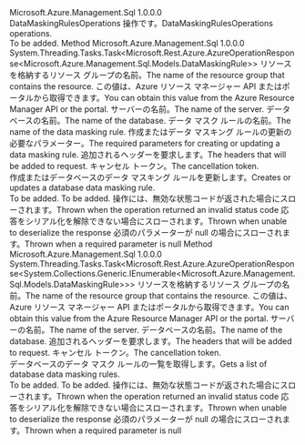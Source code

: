 <Type Name="IDataMaskingRulesOperations" FullName="Microsoft.Azure.Management.Sql.IDataMaskingRulesOperations">
  <TypeSignature Language="C#" Value="public interface IDataMaskingRulesOperations" />
  <TypeSignature Language="ILAsm" Value=".class public interface auto ansi abstract IDataMaskingRulesOperations" />
  <TypeSignature Language="DocId" Value="T:Microsoft.Azure.Management.Sql.IDataMaskingRulesOperations" />
  <TypeSignature Language="VB.NET" Value="Public Interface IDataMaskingRulesOperations" />
  <TypeSignature Language="F#" Value="type IDataMaskingRulesOperations = interface" />
  <AssemblyInfo>
    <AssemblyName>Microsoft.Azure.Management.Sql</AssemblyName>
    <AssemblyVersion>1.0.0.0</AssemblyVersion>
  </AssemblyInfo>
  <Interfaces />
  <Docs>
    <summary>
            <span data-ttu-id="2621e-101">DataMaskingRulesOperations 操作です。</span><span class="sxs-lookup"><span data-stu-id="2621e-101">DataMaskingRulesOperations operations.</span></span>
            </summary>
    <remarks>To be added.</remarks>
  </Docs>
  <Members>
    <Member MemberName="CreateOrUpdateWithHttpMessagesAsync">
      <MemberSignature Language="C#" Value="public System.Threading.Tasks.Task&lt;Microsoft.Rest.Azure.AzureOperationResponse&lt;Microsoft.Azure.Management.Sql.Models.DataMaskingRule&gt;&gt; CreateOrUpdateWithHttpMessagesAsync (string resourceGroupName, string serverName, string databaseName, string dataMaskingRuleName, Microsoft.Azure.Management.Sql.Models.DataMaskingRule parameters, System.Collections.Generic.Dictionary&lt;string,System.Collections.Generic.List&lt;string&gt;&gt; customHeaders = null, System.Threading.CancellationToken cancellationToken = null);" />
      <MemberSignature Language="ILAsm" Value=".method public hidebysig newslot virtual instance class System.Threading.Tasks.Task`1&lt;class Microsoft.Rest.Azure.AzureOperationResponse`1&lt;class Microsoft.Azure.Management.Sql.Models.DataMaskingRule&gt;&gt; CreateOrUpdateWithHttpMessagesAsync(string resourceGroupName, string serverName, string databaseName, string dataMaskingRuleName, class Microsoft.Azure.Management.Sql.Models.DataMaskingRule parameters, class System.Collections.Generic.Dictionary`2&lt;string, class System.Collections.Generic.List`1&lt;string&gt;&gt; customHeaders, valuetype System.Threading.CancellationToken cancellationToken) cil managed" />
      <MemberSignature Language="DocId" Value="M:Microsoft.Azure.Management.Sql.IDataMaskingRulesOperations.CreateOrUpdateWithHttpMessagesAsync(System.String,System.String,System.String,System.String,Microsoft.Azure.Management.Sql.Models.DataMaskingRule,System.Collections.Generic.Dictionary{System.String,System.Collections.Generic.List{System.String}},System.Threading.CancellationToken)" />
      <MemberSignature Language="F#" Value="abstract member CreateOrUpdateWithHttpMessagesAsync : string * string * string * string * Microsoft.Azure.Management.Sql.Models.DataMaskingRule * System.Collections.Generic.Dictionary&lt;string, System.Collections.Generic.List&lt;string&gt;&gt; * System.Threading.CancellationToken -&gt; System.Threading.Tasks.Task&lt;Microsoft.Rest.Azure.AzureOperationResponse&lt;Microsoft.Azure.Management.Sql.Models.DataMaskingRule&gt;&gt;" Usage="iDataMaskingRulesOperations.CreateOrUpdateWithHttpMessagesAsync (resourceGroupName, serverName, databaseName, dataMaskingRuleName, parameters, customHeaders, cancellationToken)" />
      <MemberType>Method</MemberType>
      <AssemblyInfo>
        <AssemblyName>Microsoft.Azure.Management.Sql</AssemblyName>
        <AssemblyVersion>1.0.0.0</AssemblyVersion>
      </AssemblyInfo>
      <ReturnValue>
        <ReturnType>System.Threading.Tasks.Task&lt;Microsoft.Rest.Azure.AzureOperationResponse&lt;Microsoft.Azure.Management.Sql.Models.DataMaskingRule&gt;&gt;</ReturnType>
      </ReturnValue>
      <Parameters>
        <Parameter Name="resourceGroupName" Type="System.String" />
        <Parameter Name="serverName" Type="System.String" />
        <Parameter Name="databaseName" Type="System.String" />
        <Parameter Name="dataMaskingRuleName" Type="System.String" />
        <Parameter Name="parameters" Type="Microsoft.Azure.Management.Sql.Models.DataMaskingRule" />
        <Parameter Name="customHeaders" Type="System.Collections.Generic.Dictionary&lt;System.String,System.Collections.Generic.List&lt;System.String&gt;&gt;" />
        <Parameter Name="cancellationToken" Type="System.Threading.CancellationToken" />
      </Parameters>
      <Docs>
        <param name="resourceGroupName">
            <span data-ttu-id="2621e-102">リソースを格納するリソース グループの名前。</span><span class="sxs-lookup"><span data-stu-id="2621e-102">The name of the resource group that contains the resource.</span></span> <span data-ttu-id="2621e-103">この値は、Azure リソース マネージャー API またはポータルから取得できます。</span><span class="sxs-lookup"><span data-stu-id="2621e-103">You can obtain this value from the Azure Resource Manager API or the portal.</span></span>
            </param>
        <param name="serverName">
            <span data-ttu-id="2621e-104">サーバーの名前。</span><span class="sxs-lookup"><span data-stu-id="2621e-104">The name of the server.</span></span>
            </param>
        <param name="databaseName">
            <span data-ttu-id="2621e-105">データベースの名前。</span><span class="sxs-lookup"><span data-stu-id="2621e-105">The name of the database.</span></span>
            </param>
        <param name="dataMaskingRuleName">
            <span data-ttu-id="2621e-106">データ マスク ルールの名前。</span><span class="sxs-lookup"><span data-stu-id="2621e-106">The name of the data masking rule.</span></span>
            </param>
        <param name="parameters">
            <span data-ttu-id="2621e-107">作成またはデータ マスキング ルールの更新の必要なパラメーター。</span><span class="sxs-lookup"><span data-stu-id="2621e-107">The required parameters for creating or updating a data masking rule.</span></span>
            </param>
        <param name="customHeaders">
            <span data-ttu-id="2621e-108">追加されるヘッダーを要求します。</span><span class="sxs-lookup"><span data-stu-id="2621e-108">The headers that will be added to request.</span></span>
            </param>
        <param name="cancellationToken">
            <span data-ttu-id="2621e-109">キャンセル トークン。</span><span class="sxs-lookup"><span data-stu-id="2621e-109">The cancellation token.</span></span>
            </param>
        <summary>
            <span data-ttu-id="2621e-110">作成またはデータベースのデータ マスキング ルールを更新します。</span><span class="sxs-lookup"><span data-stu-id="2621e-110">Creates or updates a database data masking rule.</span></span>
            </summary>
        <returns>To be added.</returns>
        <remarks>To be added.</remarks>
        <exception cref="T:Microsoft.Rest.Azure.CloudException">
            <span data-ttu-id="2621e-111">操作には、無効な状態コードが返された場合にスローされます。</span><span class="sxs-lookup"><span data-stu-id="2621e-111">Thrown when the operation returned an invalid status code</span></span>
            </exception>
        <exception cref="T:Microsoft.Rest.SerializationException">
            <span data-ttu-id="2621e-112">応答をシリアル化を解除できない場合にスローされます。</span><span class="sxs-lookup"><span data-stu-id="2621e-112">Thrown when unable to deserialize the response</span></span>
            </exception>
        <exception cref="T:Microsoft.Rest.ValidationException">
            <span data-ttu-id="2621e-113">必須のパラメーターが null の場合にスローされます。</span><span class="sxs-lookup"><span data-stu-id="2621e-113">Thrown when a required parameter is null</span></span>
            </exception>
      </Docs>
    </Member>
    <Member MemberName="ListByDatabaseWithHttpMessagesAsync">
      <MemberSignature Language="C#" Value="public System.Threading.Tasks.Task&lt;Microsoft.Rest.Azure.AzureOperationResponse&lt;System.Collections.Generic.IEnumerable&lt;Microsoft.Azure.Management.Sql.Models.DataMaskingRule&gt;&gt;&gt; ListByDatabaseWithHttpMessagesAsync (string resourceGroupName, string serverName, string databaseName, System.Collections.Generic.Dictionary&lt;string,System.Collections.Generic.List&lt;string&gt;&gt; customHeaders = null, System.Threading.CancellationToken cancellationToken = null);" />
      <MemberSignature Language="ILAsm" Value=".method public hidebysig newslot virtual instance class System.Threading.Tasks.Task`1&lt;class Microsoft.Rest.Azure.AzureOperationResponse`1&lt;class System.Collections.Generic.IEnumerable`1&lt;class Microsoft.Azure.Management.Sql.Models.DataMaskingRule&gt;&gt;&gt; ListByDatabaseWithHttpMessagesAsync(string resourceGroupName, string serverName, string databaseName, class System.Collections.Generic.Dictionary`2&lt;string, class System.Collections.Generic.List`1&lt;string&gt;&gt; customHeaders, valuetype System.Threading.CancellationToken cancellationToken) cil managed" />
      <MemberSignature Language="DocId" Value="M:Microsoft.Azure.Management.Sql.IDataMaskingRulesOperations.ListByDatabaseWithHttpMessagesAsync(System.String,System.String,System.String,System.Collections.Generic.Dictionary{System.String,System.Collections.Generic.List{System.String}},System.Threading.CancellationToken)" />
      <MemberSignature Language="F#" Value="abstract member ListByDatabaseWithHttpMessagesAsync : string * string * string * System.Collections.Generic.Dictionary&lt;string, System.Collections.Generic.List&lt;string&gt;&gt; * System.Threading.CancellationToken -&gt; System.Threading.Tasks.Task&lt;Microsoft.Rest.Azure.AzureOperationResponse&lt;seq&lt;Microsoft.Azure.Management.Sql.Models.DataMaskingRule&gt;&gt;&gt;" Usage="iDataMaskingRulesOperations.ListByDatabaseWithHttpMessagesAsync (resourceGroupName, serverName, databaseName, customHeaders, cancellationToken)" />
      <MemberType>Method</MemberType>
      <AssemblyInfo>
        <AssemblyName>Microsoft.Azure.Management.Sql</AssemblyName>
        <AssemblyVersion>1.0.0.0</AssemblyVersion>
      </AssemblyInfo>
      <ReturnValue>
        <ReturnType>System.Threading.Tasks.Task&lt;Microsoft.Rest.Azure.AzureOperationResponse&lt;System.Collections.Generic.IEnumerable&lt;Microsoft.Azure.Management.Sql.Models.DataMaskingRule&gt;&gt;&gt;</ReturnType>
      </ReturnValue>
      <Parameters>
        <Parameter Name="resourceGroupName" Type="System.String" />
        <Parameter Name="serverName" Type="System.String" />
        <Parameter Name="databaseName" Type="System.String" />
        <Parameter Name="customHeaders" Type="System.Collections.Generic.Dictionary&lt;System.String,System.Collections.Generic.List&lt;System.String&gt;&gt;" />
        <Parameter Name="cancellationToken" Type="System.Threading.CancellationToken" />
      </Parameters>
      <Docs>
        <param name="resourceGroupName">
            <span data-ttu-id="2621e-114">リソースを格納するリソース グループの名前。</span><span class="sxs-lookup"><span data-stu-id="2621e-114">The name of the resource group that contains the resource.</span></span> <span data-ttu-id="2621e-115">この値は、Azure リソース マネージャー API またはポータルから取得できます。</span><span class="sxs-lookup"><span data-stu-id="2621e-115">You can obtain this value from the Azure Resource Manager API or the portal.</span></span>
            </param>
        <param name="serverName">
            <span data-ttu-id="2621e-116">サーバーの名前。</span><span class="sxs-lookup"><span data-stu-id="2621e-116">The name of the server.</span></span>
            </param>
        <param name="databaseName">
            <span data-ttu-id="2621e-117">データベースの名前。</span><span class="sxs-lookup"><span data-stu-id="2621e-117">The name of the database.</span></span>
            </param>
        <param name="customHeaders">
            <span data-ttu-id="2621e-118">追加されるヘッダーを要求します。</span><span class="sxs-lookup"><span data-stu-id="2621e-118">The headers that will be added to request.</span></span>
            </param>
        <param name="cancellationToken">
            <span data-ttu-id="2621e-119">キャンセル トークン。</span><span class="sxs-lookup"><span data-stu-id="2621e-119">The cancellation token.</span></span>
            </param>
        <summary>
            <span data-ttu-id="2621e-120">データベースのデータ マスク ルールの一覧を取得します。</span><span class="sxs-lookup"><span data-stu-id="2621e-120">Gets a list of database data masking rules.</span></span>
            </summary>
        <returns>To be added.</returns>
        <remarks>To be added.</remarks>
        <exception cref="T:Microsoft.Rest.Azure.CloudException">
            <span data-ttu-id="2621e-121">操作には、無効な状態コードが返された場合にスローされます。</span><span class="sxs-lookup"><span data-stu-id="2621e-121">Thrown when the operation returned an invalid status code</span></span>
            </exception>
        <exception cref="T:Microsoft.Rest.SerializationException">
            <span data-ttu-id="2621e-122">応答をシリアル化を解除できない場合にスローされます。</span><span class="sxs-lookup"><span data-stu-id="2621e-122">Thrown when unable to deserialize the response</span></span>
            </exception>
        <exception cref="T:Microsoft.Rest.ValidationException">
            <span data-ttu-id="2621e-123">必須のパラメーターが null の場合にスローされます。</span><span class="sxs-lookup"><span data-stu-id="2621e-123">Thrown when a required parameter is null</span></span>
            </exception>
      </Docs>
    </Member>
  </Members>
</Type>